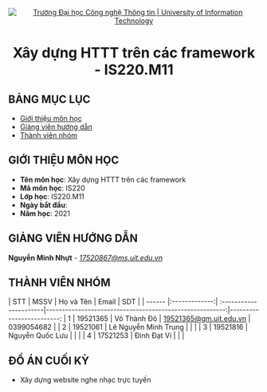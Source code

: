 <!-- Banner -->
<p align="center">
  <a href="https://www.uit.edu.vn/" title="Trường Đại học Công nghệ Thông tin" style="border: none;">
    <img src="https://i.imgur.com/WmMnSRt.png" alt="Trường Đại học Công nghệ Thông tin | University of Information Technology">
  </a>
</p>

<!-- Title -->
<h1 align="center"><b>Xây dựng HTTT trên các framework - IS220.M11</b></h1>



## BẢNG MỤC LỤC
* [ Giới thiệu môn học](#gioithieumonhoc)
* [ Giảng viên hướng dẫn](#giangvien)
* [ Thành viên nhóm](#thanhvien)
## GIỚI THIỆU MÔN HỌC
<a name="gioithieumonhoc"></a>
* **Tên môn học**: Xây dựng HTTT trên các framework
* **Mã môn học**: IS220
* **Lớp học**: IS220.M11
* **Ngày bắt đầu**: 
* **Năm học**: 2021

## GIẢNG VIÊN HƯỚNG DẪN
<a name="giangvien"></a>
**Nguyễn Minh Nhựt** - *17520867@ms.uit.edu.vn*

## THÀNH VIÊN NHÓM
<a name="thanhvien"></a>
| STT    | MSSV          | Họ và Tên              | Email                                                   |  SDT                    |
| ------ |:-------------:| :----------------------|--------------------------------------------------------:|-------------------------:
| 1      | 19521365      | Võ Thành Đô            |  19521365@gm.uit.edu.vn                                 | 0399054682              |
| 2      | 19521061      | Lê Nguyễn Minh Trung   |                                                         |                         |
| 3      | 19521816      | Nguyễn Quốc Lưu        |                                                         |                         |
| 4      | 17521253      | Đinh Đạt Vi            |                                                         |                         |
## ĐỒ ÁN CUỐI KỲ
-  Xây dựng website nghe nhạc trực tuyến
